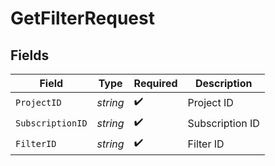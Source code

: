 # GetFilterRequest


## Fields

| Field              | Type               | Required           | Description        |
| ------------------ | ------------------ | ------------------ | ------------------ |
| `ProjectID`        | *string*           | :heavy_check_mark: | Project ID         |
| `SubscriptionID`   | *string*           | :heavy_check_mark: | Subscription ID    |
| `FilterID`         | *string*           | :heavy_check_mark: | Filter ID          |